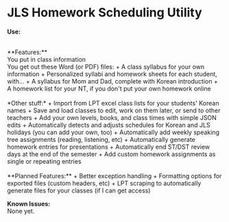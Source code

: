 # JLS Homework Scheduling Utility

**Use:**<br>


<br>
**Features:**<br>
You put in class information<br>
You get out these Word (or PDF) files:
+ A class syllabus for your own information
+ Personalized syllabi and homework sheets for each student, with...
+ A syllabus for Mom and Dad, complete with Korean introduction
+ A homework list for your NT, if you don't put your own homework online
<br><br>
*Other stuff:*
+ Import from LPT excel class lists for your students' Korean names
+ Save and load classes to edit, work on them later, or send to other teachers
+ Add your own levels, books, and class times with simple JSON edits
+ Automatically detects and adjusts schedules for Korean and JLS holidays (you can add your own, too)
+ Automatically add weekly speaking tree assignments (reading, listening, etc)
+ Automatically generate homework entries for presentations
+ Automatically end ST/DST review days at the end of the semester
+ Add custom homework assignments as single or repeating entries
<br><br>
**Planned Features:**
+ Better exception handling
+ Formatting options for exported files (custom headers, etc)
+ LPT scraping to automatically generate files for your classes (if I can get access)

**Known Issues:**<br>
None yet.
